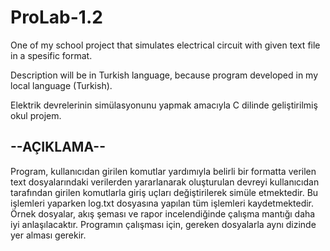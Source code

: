 # ProLab-1.2
One of my school project that simulates electrical circuit with given text file in a spesific format.

Description will be in Turkish language, because program developed in my local language (Turkish).

Elektrik devrelerinin simülasyonunu yapmak amacıyla C dilinde geliştirilmiş okul projem.
## --AÇIKLAMA--
Program, kullanıcıdan girilen komutlar yardımıyla belirli bir formatta verilen text dosyalarındaki verilerden yararlanarak oluşturulan devreyi kullanıcıdan tarafından girilen komutlarla giriş uçları değiştirilerek simüle etmektedir. Bu işlemleri yaparken log.txt dosyasına yapılan tüm işlemleri kaydetmektedir.
Örnek dosyalar, akış şeması ve rapor incelendiğinde çalışma mantığı daha iyi anlaşılacaktır.
Programın çalışması için, gereken dosyalarla aynı dizinde yer alması gerekir.
